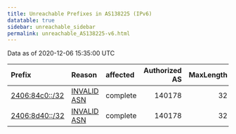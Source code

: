 ```yaml
---
title: Unreachable Prefixes in AS138225 (IPv6)
datatable: true
sidebar: unreachable_sidebar
permalink: unreachable_AS138225-v6.html
---
```


Data as of 2020-12-06 15:35:00 UTC


<div class="datatable-begin"></div>

| Prefix                                                 | Reason                                                                                                 | affected   |   Authorized AS |   MaxLength | Anchor                                       |   unreachable /48s |
|:-------------------------------------------------------|:-------------------------------------------------------------------------------------------------------|:-----------|----------------:|------------:|:---------------------------------------------|-------------------:|
| [2406:84c0::/32](https://stat.ripe.net/2406:84c0::/32) | [INVALID ASN](https://rpki-validator.ripe.net/announcement-preview?asn=AS138225&prefix=2406:84c0::/32) | complete   |          140178 |          32 | [APNIC](unreachable_APNIC_RPKI_Root-v6.html) |              65536 |
| [2406:8d40::/32](https://stat.ripe.net/2406:8d40::/32) | [INVALID ASN](https://rpki-validator.ripe.net/announcement-preview?asn=AS138225&prefix=2406:8d40::/32) | complete   |          140178 |          32 | [APNIC](unreachable_APNIC_RPKI_Root-v6.html) |              65536 |

<div class="datatable-end"></div>
